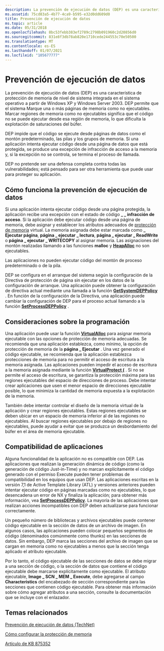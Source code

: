 ```yaml
---
description: La prevención de ejecución de datos (DEP) es una característica de protección de memoria de nivel de sistema integrada en el sistema operativo a partir de Windows XP y Windows Server 2003.
ms.assetid: 75cd83a5-4b77-4ca9-b595-e32d0dd609d0
title: Prevención de ejecución de datos
ms.topic: article
ms.date: 05/31/2018
ms.openlocfilehash: 8bc53febb383ef2789c2798b091960c2d20856d0
ms.sourcegitcommit: 831e8f3db78ab820e1710cede244553c70e50500
ms.translationtype: MT
ms.contentlocale: es-ES
ms.lasthandoff: 01/07/2021
ms.locfileid: "105677777"
---
```

# <a name="data-execution-prevention"></a>Prevención de ejecución de datos

La prevención de ejecución de datos (DEP) es una característica de protección de memoria de nivel de sistema integrada en el sistema operativo a partir de Windows XP y Windows Server 2003. DEP permite que el sistema Marque una o más páginas de memoria como no ejecutables. Marcar regiones de memoria como no ejecutables significa que el código no se puede ejecutar desde esa región de memoria, lo que dificulta la explotación de saturaciones del búfer.

DEP impide que el código se ejecute desde páginas de datos como el montón predeterminado, las pilas y los grupos de memoria. Si una aplicación intenta ejecutar código desde una página de datos que está protegida, se produce una excepción de infracción de acceso a la memoria y, si la excepción no se controla, se termina el proceso de llamada.

DEP no pretende ser una defensa completa contra todas las vulnerabilidades; está pensado para ser otra herramienta que puede usar para proteger su aplicación.

## <a name="how-data-execution-prevention-works"></a>Cómo funciona la prevención de ejecución de datos

Si una aplicación intenta ejecutar código desde una página protegida, la aplicación recibe una excepción con el estado de código **\_ \_ infracción de acceso**. Si la aplicación debe ejecutar código desde una página de memoria, debe asignar y establecer los atributos adecuados de [protección de memoria](memory-protection.md) virtual. La memoria asignada debe estar marcada como **\_ Ejecutar página**, **página \_ ejecutar \_ lectura**, **página \_ ejecutar \_ ReadWrite** o **página \_ ejecutar \_ WRITECOPY** al asignar memoria. Las asignaciones del montón realizadas llamando a las funciones **malloc** y [**HeapAlloc**](/windows/desktop/api/HeapApi/nf-heapapi-heapalloc) no son ejecutables.

Las aplicaciones no pueden ejecutar código del montón de proceso predeterminado o de la pila.

DEP se configura en el arranque del sistema según la configuración de la Directiva de protección de página sin ejecutar en los datos de la configuración de arranque. Una aplicación puede obtener la configuración de directiva actual mediante una llamada a la función [**GetSystemDEPPolicy**](/windows/desktop/api/WinBase/nf-winbase-getsystemdeppolicy) . En función de la configuración de la Directiva, una aplicación puede cambiar la configuración de DEP para el proceso actual llamando a la función [**SetProcessDEPPolicy**](/windows/desktop/api/WinBase/nf-winbase-setprocessdeppolicy) .

## <a name="programming-considerations"></a>Consideraciones sobre la programación

Una aplicación puede usar la función [**VirtualAlloc**](/windows/win32/api/memoryapi/nf-memoryapi-virtualalloc) para asignar memoria ejecutable con las opciones de protección de memoria adecuadas. Se recomienda que una aplicación establezca, como mínimo, la opción de protección de memoria de la **página \_ Ejecutar** . Una vez generado el código ejecutable, se recomienda que la aplicación establezca protecciones de memoria para no permitir el acceso de escritura a la memoria asignada. Las aplicaciones pueden impedir el acceso de escritura a la memoria asignada mediante la función [**VirtualProtect (**](/windows/win32/api/memoryapi/nf-memoryapi-virtualprotect) . Si no se permite el acceso de escritura, se garantiza la protección máxima para las regiones ejecutables del espacio de direcciones de proceso. Debe intentar crear aplicaciones que usen el menor espacio de direcciones ejecutable posible, lo que minimiza la cantidad de memoria expuesta a la explotación de la memoria.

También debe intentar controlar el diseño de la memoria virtual de la aplicación y crear regiones ejecutables. Estas regiones ejecutables se deben ubicar en un espacio de memoria inferior al de las regiones no ejecutables. Al buscar regiones ejecutables por debajo de regiones no ejecutables, puede ayudar a evitar que se produzca un desbordamiento del búfer en el área de memoria ejecutable.

## <a name="application-compatibility"></a>Compatibilidad de aplicaciones

Alguna funcionalidad de la aplicación no es compatible con DEP. Las aplicaciones que realizan la generación dinámica de código (como la generación de código Just-in-Time) y no marcan explícitamente el código generado con el permiso Execute pueden tener problemas de compatibilidad en los equipos que usan DEP. Las aplicaciones escritas en la versión 7,1 de Active Template Library (ATL) y versiones anteriores pueden intentar ejecutar código en páginas marcadas como no ejecutables, lo que desencadena un error de NX y finaliza la aplicación; para obtener más información, vea [**SetProcessDEPPolicy**](/windows/desktop/api/WinBase/nf-winbase-setprocessdeppolicy). La mayoría de las aplicaciones que realizan acciones incompatibles con DEP deben actualizarse para funcionar correctamente.

Un pequeño número de bibliotecas y archivos ejecutables puede contener código ejecutable en la sección de datos de un archivo de imagen. En algunos casos, las aplicaciones pueden colocar pequeños segmentos de código (denominados comúnmente como thunks) en las secciones de datos. Sin embargo, DEP marca las secciones del archivo de imagen que se cargan en memoria como no ejecutables a menos que la sección tenga aplicado el atributo ejecutable.

Por lo tanto, el código ejecutable de las secciones de datos se debe migrar a una sección de código, o la sección de datos que contiene el código ejecutable debe marcarse explícitamente como ejecutable. El atributo ejecutable, **Image \_ SCN \_ MEM \_ Execute**, debe agregarse al campo **Characteristics** del encabezado de sección correspondiente para las secciones que contienen código ejecutable. Para obtener más información sobre cómo agregar atributos a una sección, consulte la documentación que se incluye con el enlazador.

## <a name="related-topics"></a>Temas relacionados

<dl> <dt>

[Prevención de ejecución de datos (TechNet)](/previous-versions/windows/it-pro/windows-xp/bb457155(v=technet.10))
</dt> <dt>

[Cómo configurar la protección de memoria](https://www.microsoft.com/technet/security/prodtech/windowsxp/depcnfxp.mspx)
</dt> <dt>

[Artículo de KB 875352](https://support.microsoft.com/kb/875352)
</dt> </dl>

 

 
